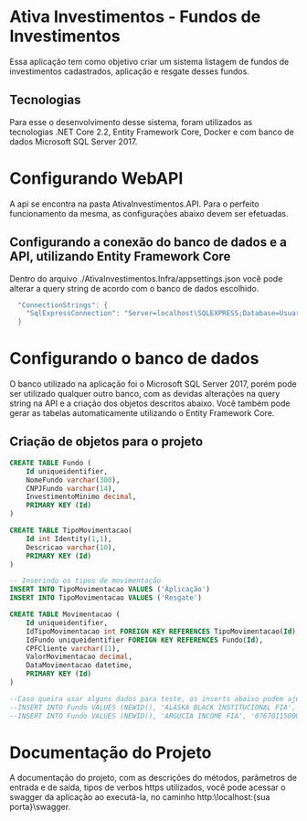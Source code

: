 # Ativa Investimentos - Fundos de Investimentos
Essa aplicação tem como objetivo criar um sistema listagem de fundos de investimentos cadastrados, aplicação e resgate desses fundos.

## Tecnologias
Para esse o desenvolvimento desse sistema, foram utilizados as tecnologias .NET Core 2.2, Entity Framework Core, Docker e com banco de dados Microsoft SQL Server 2017.

# Configurando WebAPI
A api se encontra na pasta AtivaInvestimentos.API. Para o perfeito funcionamento da mesma, as configurações abaixo devem ser efetuadas.

## Configurando a conexão do banco de dados e a API, utilizando Entity Framework Core
Dentro do arquivo ./AtivaInvestimentos.Infra/appsettings.json você pode alterar a query string de acordo com o banco de dados escolhido.

```c#
  "ConnectionStrings": {
    "SqlExpressConnection": "Server=localhost\SQLEXPRESS;Database=UsuarioDB; Integrated Security=True;"
  }
```
# Configurando o banco de dados
O banco utilizado na aplicação foi o Microsoft SQL Server 2017, porém pode ser utilizado qualquer outro banco, com as devidas alterações na query string na API e a criação dos objetos descritos abaixo. 
Você também pode gerar as tabelas automaticamente utilizando o Entity Framework Core.

## Criação de objetos para o projeto
```sql
CREATE TABLE Fundo (
	Id uniqueidentifier,
	NomeFundo varchar(300),
	CNPJFundo varchar(14),
	InvestimentoMinimo decimal,
    PRIMARY KEY (Id)
)

CREATE TABLE TipoMovimentacao(
	Id int Identity(1,1),
	Descricao varchar(10),
    PRIMARY KEY (Id)
)

-- Inserindo os tipos de movimentação 
INSERT INTO TipoMovimentacao VALUES ('Aplicação')
INSERT INTO TipoMovimentacao VALUES ('Resgate')

CREATE TABLE Movimentacao (
	Id uniqueidentifier,
	IdTipoMovimentacao int FOREIGN KEY REFERENCES TipoMovimentacao(Id),
	IdFundo uniqueidentifier FOREIGN KEY REFERENCES Fundo(Id),
	CPFCliente varchar(11),
	ValorMovimentacao decimal,
	DataMovimentacao datetime,
    PRIMARY KEY (Id)
)

--Caso queira usar alguns dados para teste, os inserts abaixo podem ajudar:
--INSERT INTO Fundo VALUES (NEWID(), 'ALASKA BLACK INSTITUCIONAL FIA', '26673556000132', 1000.00)
--INSERT INTO Fundo VALUES (NEWID(), 'ARGUCIA INCOME FIA', '07670115000132', 10000.00)

```


# Documentação do Projeto
A documentação do projeto, com as descrições do métodos, parâmetros de entrada e de saída, tipos de verbos https utilizados, você pode acessar o swagger da aplicação ao executá-la, no caminho http:\\localhost:{sua porta}\swagger.

